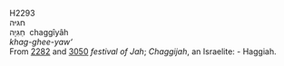 <body>
  <p>H2293<br>  חגּיּה  <br> חַגִּיָה  ‎  chaggı̂yâh  <br><i>khag-ghee-yaw‘ </i><br>From <a href="h2282.htm">2282</a> and <a href="h3050.htm">3050</a>  <i>festival</i> <i>of</i> <i>Jah</i>; <i>Chaggijah</i>, an Israelite: - Haggiah.<br></p>
 </body>